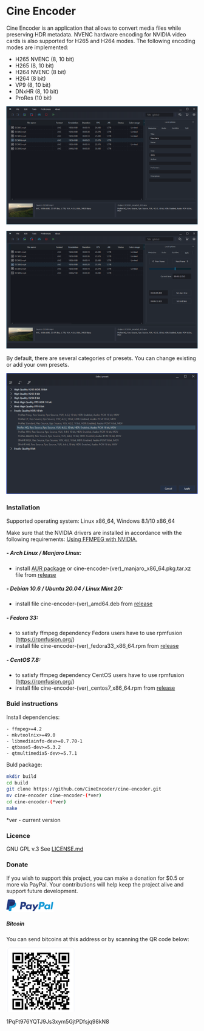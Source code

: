 # Cine Encoder

Cine Encoder is an application that allows to convert media files while preserving HDR metadata. NVENC hardware encoding for NVIDIA video cards is also supported for H265 and H264 modes. The following encoding modes are implemented:

  - H265 NVENC (8, 10 bit)
  - H265 (8, 10 bit)
  - H264 NVENC (8 bit)
  - H264 (8 bit)
  - VP9 (8, 10 bit)
  - DNxHR (8, 10 bit)
  - ProRes (10 bit)

![View](./images/View_1.png)

![View](./images/View_2.png)

By default, there are several categories of presets. You can change existing or add your own presets.

![View](./images/View_3.png)

### Installation

Supported operating system: Linux x86_64, Windows 8.1/10 x86_64

Make sure that the NVIDIA drivers are installed in accordance with the following requirements: [Using FFMPEG with NVIDIA.](https://docs.nvidia.com/video-technologies/video-codec-sdk/ffmpeg-with-nvidia-gpu/index.html)

##### - Arch Linux / Manjaro Linux:
  - install [AUR package](https://aur.archlinux.org/packages/cine-encoder/) or cine-encoder-(ver)_manjaro_x86_64.pkg.tar.xz file from [release](https://github.com/CineEncoder/cine-encoder/releases)

##### - Debian 10.6 / Ubuntu 20.04 / Linux Mint 20:
  - install file cine-encoder-(ver)_amd64.deb from [release](https://github.com/CineEncoder/cine-encoder/releases)

##### - Fedora 33:
  - to satisfy ffmpeg dependency Fedora users have to use rpmfusion (https://rpmfusion.org/)
  - install file cine-encoder-(ver)_fedora33_x86_64.rpm from [release](https://github.com/CineEncoder/cine-encoder/releases)

##### - CentOS 7.8:
  - to satisfy ffmpeg dependency CentOS users have to use rpmfusion (https://rpmfusion.org/)
  - install file cine-encoder-(ver)_centos7_x86_64.rpm from [release](https://github.com/CineEncoder/cine-encoder/releases)
  
### Buid instructions
Install dependencies:

    - ffmpeg>=4.2
    - mkvtoolnix>=49.0
    - libmediainfo-dev>=0.7.70-1
    - qtbase5-dev>=5.3.2
    - qtmultimedia5-dev>=5.7.1


Buld package:

```sh
mkdir build
cd build
git clone https://github.com/CineEncoder/cine-encoder.git
mv cine-encoder cine-encoder-(*ver)
cd cine-encoder-(*ver)
make
```
*ver - current version

### Licence

GNU GPL v.3
See [LICENSE.md](https://github.com/CineEncoder/CineEncoder/blob/master/LICENSE)


### Donate

If you wish to support this project, you can make a donation for $0.5 or more via PayPal. Your contributions will help keep the project alive and support future development.

[![PayPal](./images/PayPal.png)](https://paypal.me/KozhukharenkoOleg?locale.x=ru_RU)

##### Bitcoin
You can send bitcoins at this address or by scanning the QR code below:

![Bitcoin](./images/Bitcoin.png)

1PqFt976YQTJ9Js3xym5GjtPDfsjq98kN8
